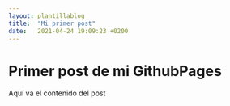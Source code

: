 ```yaml
---
layout: plantillablog
title:  "Mi primer post"
date:   2021-04-24 19:09:23 +0200
---
```


<h1>Primer post de mi GithubPages</h1>
<p>Aquí va el contenido del post</p>
